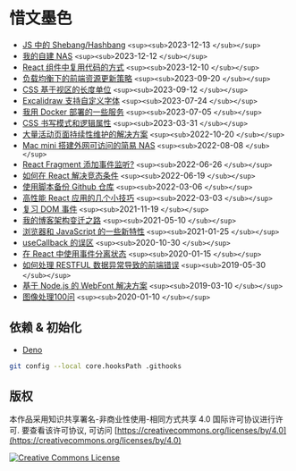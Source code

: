 # 惜文墨色

- [JS 中的 Shebang/Hashbang](https://mebtte.com/shebang_in_js) `<sup><sub>`2023-12-13 `</sub></sup>`
- [我的自建 NAS](https://mebtte.com/my_nas) `<sup><sub>`2023-12-12 `</sub></sup>`
- [React 组件中复用代码的方式](https://mebtte.com/reuse_code_between_react_components) `<sup><sub>`2023-12-10 `</sub></sup>`
- [负载均衡下的前端资源更新策略](https://mebtte.com/update_strategy_of_front_end_assets_under_the_load_balancing) `<sup><sub>`2023-09-20 `</sub></sup>`
- [CSS 基于视区的长度单位](https://mebtte.com/new_css_viewport_units) `<sup><sub>`2023-09-12 `</sub></sup>`
- [Excalidraw 支持自定义字体](https://mebtte.com/excalidraw_with_custom_font) `<sup><sub>`2023-07-24 `</sub></sup>`
- [我用 Docker 部署的一些服务](https://mebtte.com/my_services_deployed_by_docker) `<sup><sub>`2023-07-05 `</sub></sup>`
- [CSS 书写模式和逻辑属性](https://mebtte.com/css_writing_modes_and_logical_properties) `<sup><sub>`2023-03-31 `</sub></sup>`
- [大量活动页面持续性维护的解决方案](https://mebtte.com/solution_of_maintaining_an_abundance_of_activity_pages_continually) `<sup><sub>`2022-10-20 `</sub></sup>`
- [Mac mini 搭建外网可访问的简易 NAS](https://mebtte.com/remote_accessible_nas_by_mac_mini) `<sup><sub>`2022-08-08 `</sub></sup>`
- [React Fragment 添加事件监听?](https://mebtte.com/react_fragment_with_event_listener) `<sup><sub>`2022-06-26 `</sub></sup>`
- [如何在 React 解决竞态条件](https://mebtte.com/how_to_resolve_race_condition_in_react) `<sup><sub>`2022-06-19 `</sub></sup>`
- [使用脚本备份 Github 仓库](https://mebtte.com/use_script_to_backup_github_repository) `<sup><sub>`2022-03-06 `</sub></sup>`
- [高性能 React 应用的几个小技巧](https://mebtte.com/tips_of_high_performance_react_app) `<sup><sub>`2022-03-03 `</sub></sup>`
- [复习 DOM 事件](https://mebtte.com/review_dom_event) `<sup><sub>`2021-11-19 `</sub></sup>`
- [我的博客架构变迁之路](https://mebtte.com/migration_of_my_blog_structure) `<sup><sub>`2021-05-10 `</sub></sup>`
- [浏览器和 JavaScript 的一些新特性](https://mebtte.com/new_features_of_browser_and_js_202101) `<sup><sub>`2021-01-25 `</sub></sup>`
- [useCallback 的误区](https://mebtte.com/use_callback_misunderstanding) `<sup><sub>`2020-10-30 `</sub></sup>`
- [在 React 中使用事件分离状态](https://mebtte.com/split_react_state_by_event) `<sup><sub>`2020-01-15 `</sub></sup>`
- [如何处理 RESTFUL 数据异常导致的前端错误](https://mebtte.com/handle_restful_api_error) `<sup><sub>`2019-05-30 `</sub></sup>`
- [基于 Node.js 的 WebFont 解决方案](https://mebtte.com/web_font_solution_by_node) `<sup><sub>`2019-03-10 `</sub></sup>`
- [图像处理100问](https://github.com/CYZYZG/cyzyzg.github.io/web_font_solution_by_node) `<sup><sub>`2020-01-10 `</sub></sup>`

## 依赖 & 初始化

- [Deno](https://deno.com)

```sh
git config --local core.hooksPath .githooks
```

## 版权

本作品采用知识共享署名-非商业性使用-相同方式共享 4.0 国际许可协议进行许可. 要查看该许可协议, 可访问 [https://creativecommons.org/licenses/by/4.0](https://creativecommons.org/licenses/by/4.0)

<a rel="license" href="http://creativecommons.org/licenses/by-nc-sa/4.0/"><img alt="Creative Commons License" style="border-width:0" src="https://i.creativecommons.org/l/by-nc-sa/4.0/88x31.png" /></a>
